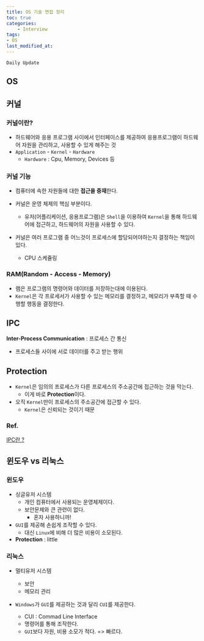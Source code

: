 ```yaml
---
title: OS 기술 면접 정리
toc: true
categories:	
    - Interview
tags:
- OS
last_modified_at: 
---
```




`Daily Update`

## OS

## 커널

### 커널이란?

- 하드웨어와 응용 프로그램 사이에서 인터페이스를 제공하여  응용프로그램이 하드웨어 자원을 관리하고, 사용할 수 있게 해주는 것
- `Application` - `Kernel` - `Hardware`
  - `Hardware` : Cpu, Memory, Devices 등

### 커널 기능

- 컴퓨터에 속한 자원들에 대한 **접근을 중재**한다.

- 커널은 운영 체제의 핵심 부분이다.
  - 유저(어플리케이션, 응용프로그램)은 `Shell`을 이용하여 `Kernel`을 통해 하드웨어에 접근하고, 하드웨어의 자원을 사용할 수 있다.
- 커널은 여러 프로그램 중 어느것이 프로세스에 할당되어야하는지 결정하는 책임이 있다.
  - CPU 스케쥴링

### RAM(Random - Access - Memory)

- 램은 프로그램의 명령어와 데이터를 저장하는대에 이용된다.
- `Kernel`은 각 프로세서가 사용할 수 있는 메모리를 결정하고, 메모리가 부족할 때 수행할 행동을 결정한다.

## IPC

**Inter-Process Communication** : 프로세스 간 통신

- 프로세스들 사이에 서로 데이터를 주고 받는 행위

## Protection

- `Kernel`은 임의의 프로세스가 다른 프로세스의 주소공간에 접근하는 것을 막는다.
  - 이게 바로 **Protection**이다.
- 오직 `Kernel`만이 프로세스의 주소공간에 접근할 수 있다.
  - `Kernel`은 신뢰되는 것이기 때문

### Ref.

[IPC란 ?](http://blog.naver.com/PostView.nhn?blogId=green187&logNo=110130416319&redirect=Dlog&widgetTypeCall=true)

## 윈도우 vs 리눅스

### 윈도우

- 싱글유저 시스템
  - 개인 컴퓨터에서 사용되는 운영체제이다.
  - 보안문제와 큰 관련이 없다.
    - 혼자 사용하니까!
- `GUI`를 제공해 손쉽게 조작할 수 있다.
  - 대신 `Linux`에 비해 더 많은 비용이 소모된다.
- **Protection** : little

### 리눅스

- 멀티유저 시스템
  - 보안
  - 메모리 관리

- `Windows`가 `GUI`를 제공하는 것과 달리 `CUI`를 제공한다.
  - CUI : Commad Line Interface
  - 명령어를 통해 조작한다.
  - `GUI`보다 자원, 비용 소모가 적다. => 빠르다.